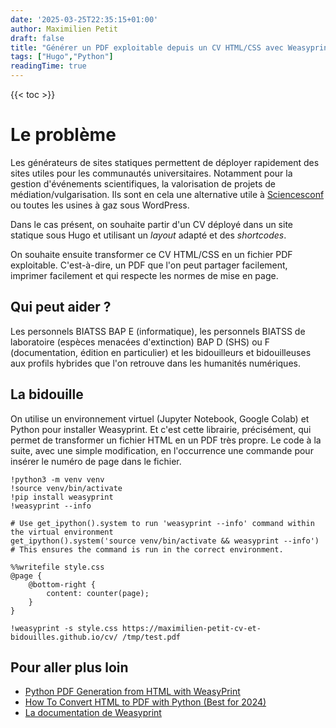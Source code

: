 ```yaml
---
date: '2025-03-25T22:35:15+01:00'
author: Maximilien Petit
draft: false
title: "Générer un PDF exploitable depuis un CV HTML/CSS avec Weasyprint"
tags: ["Hugo","Python"]
readingTime: true
---
```

{{< toc >}}

# Le problème

Les générateurs de sites statiques permettent de déployer rapidement des sites utiles pour les communautés universitaires. Notamment pour la gestion d'événements scientifiques, la valorisation de projets de médiation/vulgarisation. Ils sont en cela une alternative utile à <a href="https://www.sciencesconf.org/" target="_blank">Sciencesconf</a> ou toutes les usines à gaz sous WordPress.

Dans le cas présent, on souhaite partir d'un CV déployé dans un site statique sous Hugo et utilisant un *layout* adapté et des *shortcodes*.

On souhaite ensuite transformer ce CV HTML/CSS en un fichier PDF exploitable. C'est-à-dire, un PDF que l'on peut partager facilement, imprimer facilement et qui respecte les normes de mise en page.

## Qui peut aider ? 

Les personnels BIATSS BAP E (informatique), les personnels BIATSS de laboratoire (espèces menacées d'extinction) BAP D (SHS) ou F (documentation, édition en particulier) et les bidouilleurs et bidouilleuses aux profils hybrides que l'on retrouve dans les humanités numériques.

## La bidouille

On utilise un environnement virtuel (Jupyter Notebook, Google Colab) et Python pour installer Weasyprint. Et c'est cette librairie, précisément, qui permet de transformer un fichier HTML en un PDF très propre. Le code à la suite, avec une simple modification, en l'occurrence une commande pour insérer le numéro de page dans le fichier.

```code
!python3 -m venv venv
!source venv/bin/activate
!pip install weasyprint
!weasyprint --info

# Use get_ipython().system to run 'weasyprint --info' command within the virtual environment
get_ipython().system('source venv/bin/activate && weasyprint --info') 
# This ensures the command is run in the correct environment.
```

```code
%%writefile style.css
@page {
    @bottom-right {
        content: counter(page); 
    }
}
```

```code
!weasyprint -s style.css https://maximilien-petit-cv-et-bidouilles.github.io/cv/ /tmp/test.pdf
```
## Pour aller plus loin

* <a href="https://dev.to/bowmanjd/python-pdf-generation-from-html-with-weasyprint-538h " target="_blank">Python PDF Generation from HTML with WeasyPrint  </a>
* <a href="https://templated.io/blog/how-to-convert-html-to-pdf-with-python/" target="_blank">How To Convert HTML to PDF with Python (Best for 2024)  </a>
* <a href="https://doc.courtbouillon.org/weasyprint/stable/" target="_blank">La documentation de Weasyprint  </a>
